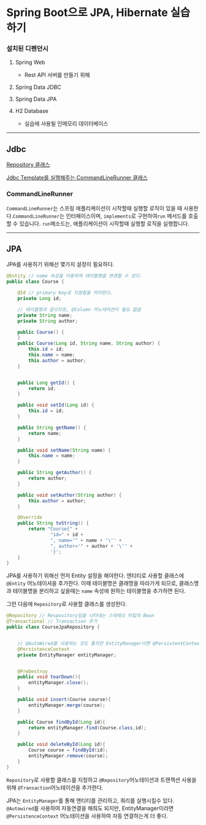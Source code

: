 # Spring Boot으로 JPA, Hibernate 실습하기

### 설치된 디펜던시

1. Spring Web
    
   - Rest API 서버를 만들기 위해
2. Spring Data JDBC
    
3. Spring Data JPA

4. H2 Database
    - 실습에 사용될 인메모리 데이터베이스 


---

## Jdbc

[Repository 클래스](src/main/java/com/springboot/learnjpaandhibernate/course/jdbc/CourseJdbcRepository.java)

[Jdbc Template를 실행해주는 CommandLineRunner 클래스](src/main/java/com/springboot/learnjpaandhibernate/course/jdbc/CourseJdbcCommandLineRunner.java)


### CommandLineRunner
`CommandLineRunner`는 스프링 애플리케이션이 시작할때 실행할 로직이 있을 때 사용한다.`CommandLineRunner`는 인터페이스이며, `implements`로 구현하여`run` 메서드를 호출할 수 있습니다. `run`메소드는, 애플리케이션이 시작할때 실행할 로직을 실행합니다. 

---

## JPA

JPA를 사용하기 위해선 몇가지 설정이 필요하다.
```java
@Entity // name 속성을 이용하여 테이블명을 변경할 수 있다.
public class Course {

    @Id // primary Key로 지졍함을 의미한다.
    private Long id;

    // 테이블명과 같으므로, @Column 어노테이션이 필요 없음
    private String name;
    private String author;

    public Course() {
    }
    public Course(Long id, String name, String author) {
        this.id = id;
        this.name = name;
        this.author = author;
    }


    public Long getId() {
        return id;
    }

    public void setId(Long id) {
        this.id = id;
    }

    public String getName() {
        return name;
    }

    public void setName(String name) {
        this.name = name;
    }

    public String getAuthor() {
        return author;
    }

    public void setAuthor(String author) {
        this.author = author;
    }

    @Override
    public String toString() {
        return "Course{" +
                "id=" + id +
                ", name='" + name + '\'' +
                ", author='" + author + '\'' +
                '}';
    }
}
```

JPA를 사용하기 위해선 먼저 Entity 설정을 해야한다. 엔티티로 사용할 클래스에 `@Entity` 어노테이셔을 추가한다. 이때 테이블명은 클래명을 따라가게 되므로, 클래스명과 테이블명을 분리하고 싶을때는 `name` 속성에 원하는 테이블명을 추가하면 된다.

그런 다음에 `Repository`로 사용할 클래스를 생성한다.

```java
@Repository // Respository임을 나타내는 스테레오 타입의 Bean
@Transactional // Transaction 추가
public class CourseJpaRepository {


    // @AutoWired를 사용하는 것도 좋지만 EntityManager이면 @PersistentContext를 사용하는 것도 좋다.
    @PersistenceContext
    private EntityManager entityManager;


    @PreDestroy
    public void tearDown(){
        entityManager.close();
    }

    public void insert(Course course){
        entityManager.merge(course);
    }

    public Course findById(Long id){
        return entityManager.find(Course.class,id);
    }

    public void deleteById(Long id){
        Course course = findById(id);
        entityManager.remove(course);
    }
}
```

`Repository`로 사용할 클래스를 지정하고 `@Repository`어노테이션과 트랜잭션 사용을 위해 `@Transaction`어노테이션을 추가한다. 

JPA는 `EntityManager`를 통해 엔티티를 관리하고, 쿼리를 실행시킬수 있다. `@Autowired`를 사용하여 자동연결을 해줘도 되지만, EntityManager이라면 `@PersistenceContext` 어노테이션을 사용하여 자동 연결하는게 더 좋다.
